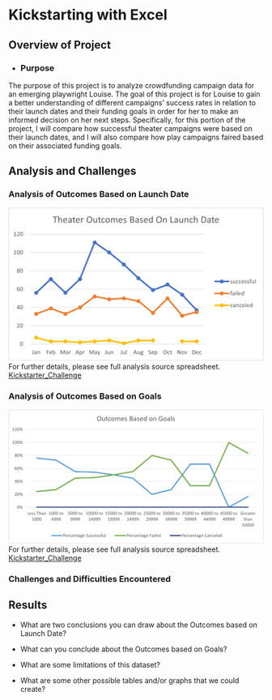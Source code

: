 # **Kickstarting with Excel**

## **Overview of Project**

- ### Purpose 
The purpose of this project is to analyze crowdfunding campaign data for an emerging playwright Louise. The goal of  this project is for Louise to gain a better understanding of different campaigns’ success rates in relation to their launch dates and their funding goals in order for her to make an informed decision on her next steps.  Specifically, for this portion of the project, I will compare how successful theater campaigns were based on their launch dates, and I will also compare how play campaigns faired based on their associated funding goals.

## Analysis and Challenges

### Analysis of Outcomes Based on Launch Date
![Theater_Outcomes_vs_Launch](Resources/Theater_Outcomes_vs_Launch.png)
For further details, please see full analysis source spreadsheet. 
[Kickstarter_Challenge](Kickstarter_Challenge.zip)

### Analysis of Outcomes Based on Goals
![Outcomes_vs_Goals](Resources/Outcomes_vs_Goals.png)
For further details, please see full analysis source spreadsheet. 
[Kickstarter_Challenge](Kickstarter_Challenge.zip)

### Challenges and Difficulties Encountered

## Results

- What are two conclusions you can draw about the Outcomes based on Launch Date?

- What can you conclude about the Outcomes based on Goals?

- What are some limitations of this dataset?

- What are some other possible tables and/or graphs that we could create?
